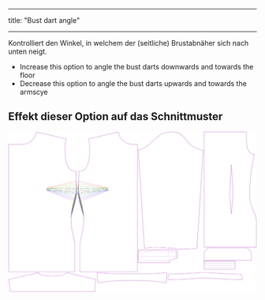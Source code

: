 - - -
title: "Bust dart angle"
- - -

Kontrolliert den Winkel, in welchem der (seitliche) Brustabnäher sich nach unten neigt.

- Increase this option to angle the bust darts downwards and towards the floor
- Decrease this option to angle the bust darts upwards and towards the armscye

## Effekt dieser Option auf das Schnittmuster

![Dieses Bild zeigt den Effekt dieser Variable, indem es unterschiedliche Masse dieser Variable überlagert darstellt](simone_bustdartangle_sample.svg "Effekt dieser Variable auf das Schnittmuster")

